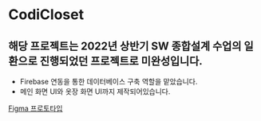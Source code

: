 # CodiCloset

## 해당 프로젝트는 2022년 상반기 SW 종합설계 수업의 일환으로 진행되었던 프로젝트로 미완성입니다.

- Firebase 연동을 통한 데이터베이스 구축 역할을 맡았습니다.
- 메인 화면 UI와 옷장 화면 UI까지 제작되어있습니다.

[Figma 프로토타입](https://www.figma.com/file/WCBFYleQrxciV6rsX9Yq9d/CODICLOSET?node-id=0-1&t=mgZF5Huf7kU6kndS-0)
